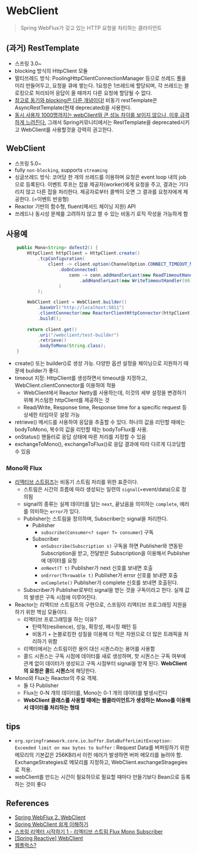 # WebClient
> Spring WebFlux가 갖고 있는 HTTP 요청을 처리하는 클라이언트

## (과거) RestTemplate
- 스프링 3.0~
- blocking 방식의 HttpClient 모듈
- 멀티쓰레드 방식: PoolingHttpClientConnectionManager 등으로 쓰레드 풀을 미리 만들어두고, 요청을 큐에 쌓는다. 1요청은 1쓰레드에 할당되며, 각 쓰레드는 블로킹으로 처리되어 응답이 올 때까지 다른 요청에 할당될 수 없다.
- [참고로 동기와 blocking은 다른 개념이다!](https://musma.github.io/2019/04/17/blocking-and-synchronous.html) 비동기 restTemplate은 AsyncRestTemplate(현재 deprecated)을 사용한다.
- [동시 사용자 1000명까지는 webClient와 큰 성능 차이를 보이지 않으나, 이후 급격하게 느려진다.](https://alwayspr.tistory.com/44) 그래서 Spring커뮤니티에서는 RestTemplate을 deprecated시키고 WebClient를 사용할것을 강력히 권고한다.


## WebClient
- 스프링 5.0~
- fully `non-blocking`, supports `streaming`
- 싱글쓰레드 방식: 코어당 한 개의 쓰레드를 이용하며 요청은 event loop 내의 job으로 등록된다. 이벤트 루프는 잡을 제공자(worker)에게 요청을 주고, 결과는 기다리지 않고 다른 잡을 처리한다. 제공자로부터 콜백이 오면 그 결과를 요청자에게 제공한다. (=이벤트 반응형)
- Reactor 기반의 함수형, fluent(메서드 체이닝 지원) API
- 쓰레드나 동시성 문제를 고려하지 않고 짤 수 있는 비동기 로직 작성을 가능하게 함


## 사용예
```java
    public Mono<String> doTest2() {
        HttpClient httpClient = HttpClient.create()
            .tcpConfiguration(
                client -> client.option(ChannelOption.CONNECT_TIMEOUT_MILLIS, 3000) //miliseconds
                    .doOnConnected(
                        conn -> conn.addHandlerLast(new ReadTimeoutHandler(5))  //sec
                            .addHandlerLast(new WriteTimeoutHandler(60)) //sec
                    )
            );    

        WebClient client = WebClient.builder()
            .baseUrl("http://localhost:5011")
            .clientConnector(new ReactorClientHttpConnector(httpClient))
            .build();
        
        return client.get() 
            .uri("/webclient/test-builder")
            .retrieve()
            .bodyToMono(String.class);          
    }
```
- create() 또는 builder()로 생성 가능. 다양한 옵션 설정을 체이닝으로 지원하기 때문에 builder가 좋다.
- timeout 지정: HttpClient를 생성하면서 timeout을 지정하고, WebClient.clientConnector를 이용하여 적용
    * WebClient에서 Reactor Netty를 사용하는데, 이것의 세부 설정을 변경하기 위해 커스텀한 httpClient를 제공하는 것
    * Read/Write, Response time, Response time for a specific request 등 상세한 타임아웃 설정 가능 
- retrieve() 메서드를 사용하여 응답을 추출할 수 있다. 하나의 값을 리턴할 때에는 bodyToMono, 복수의 값을 리턴할 때는 bodyToFlux를 사용.
- onStatus() 핸들러로 응답 상태에 따른 처리를 지정할 수 있음
- exchangeToMono(), exchangeToFlux()로 응답 결과에 따라 다르게 디코딩할 수 있음


### Mono와 Flux
- [리액티브 스트림즈](http://www.reactive-streams.org/)는 비동기 스트림 처리를 위한 표준이다.
    * 스트림은 시간의 흐름에 따라 생성되는 일련의 `signal`(=event/data)으로 정의됨
    * signal의 종류는 실제 데이터를 담는 `next`, 끝났음을 의미하는 `complete`, 에러를 의미하는 `error`가 있다.
    * Publisher는 스트림을 정의하며, Subscriber는 signal을 처리한다.
        + Publisher
            * `subscribe(Consumer<? super T> consumer`) 구독
        + Subscriber
            * `onSubscribe(Subscription s)` 구독을 하면 Publisher와 연동된 Subscription을 받고, 전달받은 Subscription을 이용해서 Publisher에 데이터를 요청
            * `onNext(T t)` Publisher가 next 신호를 보내면 호출
            * `onError(Throwable t)` Publisher가 error 신호를 보내면 호출
            * `onComplete()` Publisher가 complete 신호를 보내면 호출된다.
    * Subscriber가 Publisher로부터 signal을 받는 것을 구독이라고 한다. 실제 값의 발생은 구독 시점에 이루어진다.
- Reactor는 리액티브 스트림즈의 구현으로, 스프링이 리액티브 프로그래밍 지원을 하기 위한 핵심 모듈이다.
    * 리액티브 프로그래밍을 하는 이유?
        + 탄력적(resilience), 성능, 확장성, 메시징 패턴 등
        + 비동기 + 논블로킹한 성질을 이용해 더 적은 자원으로 더 많은 트래픽을 처리하기 위함
    * 리액터에서는 스트림이란 용어 대신 시퀀스라는 용어를 사용함
    * 콜드 시퀀스는 구독 시점에 데이터를 새로 생성하며, 핫 시퀀스는 구독 여부에 관계 없이 데이터가 생성되고 구독 시점부터 signal을 받게 된다. **WebClient의 요청은 콜드 시퀀스**에 해당한다.
- Mono와 Flux는 Reactor의 주요 객체.
    * 둘 다 Publisher
    * Flux는 0-N 개의 데이터를, Mono는 0-1 개의 데이터를 발생시킨다
    * **WebClient 클래스를 사용할 때에는 웹클라이언트가 생성하는 Mono를 이용해서 데이터를 처리하는 형태**


## tips
- `org.springframework.core.io.buffer.DataBufferLimitException: Exceeded limit on max bytes to buffer` : Request Data를 버퍼링하기 위한 메모리의 기본값은 256KB라서 이런 에러가 발생하면 버퍼 메모리를 늘려야 함. ExchangeStrategies로 메모리를 지정하고, WebClient.exchangeStragegies로 적용.
- webClient를 만드는 시간이 필요하므로 필요할 때마다 만들기보다 Bean으로 등록하는 것이 좋다


## References
- [Spring WebFlux 2. WebClient](https://docs.spring.io/spring-framework/docs/current/reference/html/web-reactive.html#webflux-client)
- [Spring WebClient 쉽게 이해하기](https://happycloud-lee.tistory.com/220)
- [스프링 리액터 시작하기 1 - 리액티브 스트림 Flux Mono Subscriber](https://javacan.tistory.com/entry/Reactor-Start-1-RS-Flux-Mono-Subscriber)
- [[Spring Reactive] WebClient](https://binux.tistory.com/56)
- [웹플럭스?](https://devuna.tistory.com/m/108)